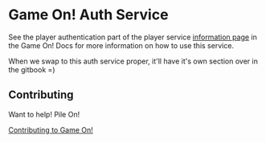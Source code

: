 # Game On! Auth Service 

See the player authentication part of the player  service [information page](https://gameontext.gitbooks.io/gameon-gitbook/content/microservices/player.html) in the Game On! Docs for more information on how to use this service.

When we swap to this auth service proper, it'll have it's own section over in the gitbook =)

## Contributing

Want to help! Pile On! 

[Contributing to Game On!](https://github.com/gameontext/gameon/blob/master/CONTRIBUTING.md)
